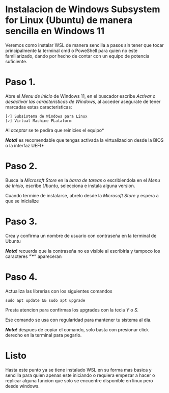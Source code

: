 # Instalacion de Windows Subsystem for Linux (Ubuntu) de manera sencilla en Windows 11
Veremos como instalar WSL de manera sencilla a pasos sin tener que tocar principalmente la terminal cmd o PoweShell para quien no este familiarizado, dando por hecho de contar con un equipo de potencia suficiente.
 
# **Paso 1.** 
Abre el _Menu de Inicio_ de Windows 11, en el buscador escribe _Activar o desactivar las caracteristicas de Windows,_ al acceder asegurate de tener marcadas estas caracteristicas:

    [✓] Subsistema de Windows para Linux
    [✓] Virtual Machine PLataform

Al _aceptar_ se te pedira que reinicies el equipo*

***Nota!*** es recomendable que tengas activada la virtualizacion desde la BIOS o la interfaz UEFI*

# **Paso 2.** 
Busca la _Microsoft Store_ en la _barra de tareas_ o escribiendola en el _Menu de Inicio,_ escribe _Ubuntu,_ selecciona e instala alguna version.

Cuando termine de instalarse, abrelo desde la _Microsoft Store_ y espera a que se inicialize

# **Paso 3.** 
Crea y confirma un nombre de usuario con contraseña en la terminal de Ubuntu

***Nota!*** recuerda que la contraseña no es visible al escribirla y tampoco los caracteres **_"*"_** apareceran

# **Paso 4.** 
Actualiza las librerias con los siguientes comandos

    sudo apt update && sudo apt upgrade

Presta atencion para confirmas los upgrades con la tecla _Y_ o _S._

Ese comando se usa con regularidad para mantener tu sistema al dia.

***Nota!*** despues de copiar el comando, solo basta con presionar click derecho en la terminal para pegarlo.

# Listo 
Hasta este punto ya se tiene instalado WSL en su forma mas basica y sencilla para quien apenas este iniciando o requiera empezar a hacer o replicar alguna funcion que solo se encuentre disponible en linux pero desde windows.
